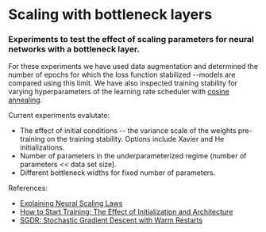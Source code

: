 # Scaling with bottleneck layers

### Experiments to test the effect of scaling parameters for neural networks with a bottleneck layer.


For these experiments we have used data augmentation and determined the number of epochs for which the loss function stabilized --models are compared using this limit. We have also inspected training stability for varying hyperparameters of the learning rate scheduler with [cosine annealing](https://pytorch.org/docs/stable/generated/torch.optim.lr_scheduler.CosineAnnealingLR.html).
 
 Current experiments evalutate:
 - The effect of initial conditions -- the variance scale of the weights pre-training on the training stability. Options include Xavier and He initializations. 
 - Number of parameters in the underparameterized regime (number of parameters << data set size).
 - Different bottleneck widths for fixed number of parameters.

References:
 - [Explaining Neural Scaling Laws](https://arxiv.org/abs/2102.06701)
 - [How to Start Training: The Effect of Initialization and Architecture](https://arxiv.org/abs/1803.01719)
 - [SGDR: Stochastic Gradient Descent with Warm Restarts](https://arxiv.org/abs/1608.03983)
